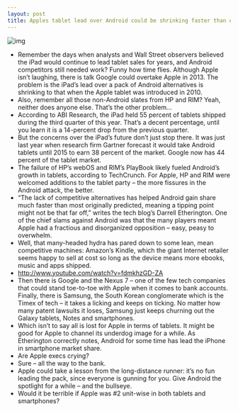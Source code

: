 ```yaml
---
layout: post
title: Apples tablet lead over Android could be shrinking faster than earlier thought
---
```

![img](http://media.idownloadblog.com/wp-content/uploads/2012/11/iPad-mini-ad-Photos-image-0010.jpg)
* Remember the days when analysts and Wall Street observers believed the iPad would continue to lead tablet sales for years, and Android competitors still needed work? Funny how time flies. Although Apple isn’t laughing, there is talk Google could overtake Apple in 2013. The problem is the iPad’s lead over a pack of Android alternatives is shrinking to that when the Apple tablet was introduced in 2010.
* Also, remember all those non-Android slates from HP and RIM? Yeah, neither does anyone else. That’s the other problem…
* According to ABI Research, the iPad held 55 percent of tablets shipped during the third quarter of this year. That’s a decent percentage, until you learn it is a 14-percent drop from the previous quarter.
* But the concerns over the iPad’s future don’t just stop there. It was just last year when research firm Gartner forecast it would take Android tablets until 2015 to earn 38 percent of the market. Google now has 44 percent of the tablet market.
* The failure of HP’s webOS and RIM’s PlayBook likely fueled Android’s growth in tablets, according to TechCrunch. For Apple, HP and RIM were welcomed additions to the tablet party – the more fissures in the Android attack, the better.
* “The lack of competitive alternatives has helped Android gain share much faster than most originally predicted, meaning a tipping point might not be that far off,” writes the tech blog’s Darrell Etherington. One of the chief slams against Android was that the many players meant Apple had a fractious and disorganized opposition – easy, peasy to overwhelm.
* Well, that many-headed hydra has pared down to some lean, mean competitive machines: Amazon’s Kindle, which the giant Internet retailer seems happy to sell at cost so long as the device means more ebooks, music and apps shipped.
* http://www.youtube.com/watch?v=fdmkhzGD-ZA
* Then there is Google and the Nexus 7 – one of the few tech companies that could stand toe-to-toe with Apple when it comes to bank accounts. Finally, there is Samsung, the South Korean conglomerate which is the Timex of tech – it takes a licking and keeps on ticking. No matter how many patent lawsuits it loses, Samsung just keeps churning out the Galaxy tablets, Notes and smartphones.
* Which isn’t to say all is lost for Apple in terms of tablets. It might be good for Apple to channel its underdog image for a while. As Etherington correctly notes, Android for some time has lead the iPhone in smartphone market share.
* Are Apple execs crying?
* Sure – all the way to the bank.
* Apple could take a lesson from the long-distance runner: it’s no fun leading the pack, since everyone is gunning for you. Give Android the spotlight for a while – and the bullseye.
* Would it be terrible if Apple was #2 unit-wise in both tablets and smartphones?

